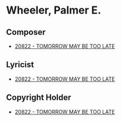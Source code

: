 # Wheeler, Palmer E.

## Composer

- [20822 - TOMORROW MAY BE TOO LATE](/hymns/20822.md)

## Lyricist

- [20822 - TOMORROW MAY BE TOO LATE](/hymns/20822.md)

## Copyright Holder

- [20822 - TOMORROW MAY BE TOO LATE](/hymns/20822.md)

